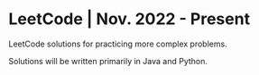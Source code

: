 # LeetCode | Nov. 2022 - Present
LeetCode solutions for practicing more complex problems.

Solutions will be written primarily in Java and Python.
